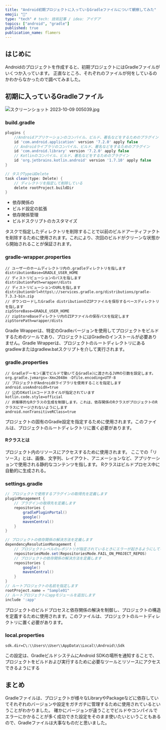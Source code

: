 ```yaml
---
title: "Android初期プロジェクトに入っているGradleファイルについて観察してみた"
emoji: "🤖"
type: "tech" # tech: 技術記事 / idea: アイデア
topics: ["android", "gradle"]
published: true
publication_name: flamers
---
```

## はじめに
Androidのプロジェクトを作成すると、初期プロジェクトにはGradleファイルがいくつか入っています。
正直なところ、それぞれのファイルが何をしているのかわからなかったので調べてみました。

## 初期に入っているGradleファイル
![スクリーンショット 2023-10-09 005039.jpg](/images/2a6be36478f47d/%83%58%83%4E%83%8A%81%5B%83%93%83%56%83%87%83%62%83%67%202023-10-09%20005039.jpg)

### build.gradle
```groovy
plugins {
    //Androidアプリケーションのコンパイル、ビルド、著名などをするためのプラグイン
    id 'com.android.application' version '7.2.0' apply false
    // Androidライブラリのコンパイル、ビルド、著名などをするためのプラグイン
    id 'com.android.library' version '7.2.0' apply false
    // Kotlinのコンパイル、ビルド、著名などをするためのプラグイン
    id 'org.jetbrains.kotlin.android' version '1.7.10' apply false
}

// タスクTypeはDelete
task clean(type: Delete) {
    // ディレクトリを指定して削除している
    delete rootProject.buildDir
}
```
- 依存関係の
- ビルド設定の拡張
- 依存関係管理
- ビルドスクリプトのカスタマイズ

タスクで指定したディレクトリを削除することで以前のビルドアーティファクトを削除するために使用されます。これにより、次回のビルドがクリーンな状態から開始されることが保証されます。

### gradle-wrapper.properties
```properties
// ユーザーのホームディレクトリ内の.gradleディレクトリを指します
distributionBase=GRADLE_USER_HOME
// ディストリビューションのパスを指します
distributionPath=wrapper/dists
// ディストリビューションのURLを指します
distributionUrl=https\://services.gradle.org/distributions/gradle-7.3.3-bin.zip
// ダウンロードしたGradle distributionのZIPファイルを保存するベースディレクトリを指します
zipStoreBase=GRADLE_USER_HOME
// zipStoreBaseディレクトリ内のZIPファイルの保存パスを指定します
zipStorePath=wrapper/dists
```
Gradle Wrapperは、特定のGradleバージョンを使用してプロジェクトをビルドするためのツールであり、プロジェクトにはGradleのインストールが必要ありません。Gradle Wrapperは、プロジェクトのルートディレクトリにあるgradlewまたはgradlew.batスクリプトを介して実行されます。

### gradle.properties
```properties
// Gradleデーモン(裏でビルドで動いてるGradle)に渡されるJVMの引数を設定します。
org.gradle.jvmargs=-Xmx2048m -Dfile.encoding=UTF-8
// プロジェクトがAndroidXライブラリを使用することを指定します
android.useAndroidX=true
// 公式のKotlinコードスタイルが指定されています
kotlin.code.style=official
// 非推移的なRクラスの生成を制御します。これは、依存関係のRクラスがプロジェクトのRクラスにマージされないようにします
android.nonTransitiveRClass=true
```
プロジェクトの固有のGradle設定を指定するために使用されます。このファイルは、プロジェクトのルートディレクトリに置く必要があります。

#### Rクラスとは
プロジェクト内のリソースにアクセスするために使用されます。
ここでの「リソース」とは、画像、文字列、レイアウト、アニメーションなど、アプリケーションで使用される静的なコンテンツを指します。
Rクラスはビルドプロセス中に自動的に生成される。

### settings.gradle
```groovy
// プロジェクトで使用するプラグインの取得先を定義します
pluginManagement {
    // プラグインの取得先を定義します
    repositories {
        gradlePluginPortal()
        google()
        mavenCentral()
    }
}

// プロジェクトの依存関係の解決方法を定義します
dependencyResolutionManagement {
    // プロジェクトレベルのレポジトリが指定されているときにエラーが起きるようにしている
    repositoriesMode.set(RepositoriesMode.FAIL_ON_PROJECT_REPOS)
    // プロジェクトの依存関係の解決方法を定義します
    repositories {
        google()
        mavenCentral()
    }
}
// ルートプロジェクトの名前を指定します
rootProject.name = "Sample01"
// ルートプロジェクトにappモジュールを追加します
include ':app'
```
プロジェクトのビルドプロセスと依存関係の解決を制御し、プロジェクトの構造を定義するために使用されます。このファイルは、プロジェクトのルートディレクトリに置く必要があります。

### local.properties
```properties
sdk.dir=C\:\\Users\\User\\AppData\\Local\\Android\\Sdk
```
この設定は、GradleビルドシステムにAndroid SDKの場所を通知することで、プロジェクトをビルドおよび実行するために必要なツールとリソースにアクセスできるようにする

## まとめ
Gradleファイルは、プロジェクトが様々なLibraryやPackageなどに依存していてそれぞれのバージョンや設定をガチガチに管理するために使用されているということがわかりました。
確かにバージョンが違うことでビルドやコンパイルでエラーにかかることが多く成功できた設定をそのまま使いたいということもあるので、Gradleファイルは大事なものだと思いました。
